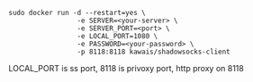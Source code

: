 
```
sudo docker run -d --restart=yes \
                 -e SERVER=<your-server> \
                 -e SERVER_PORT=<port> \
                 -e LOCAL_PORT=1080 \
                 -e PASSWORD=<your-password> \
                 -p 8118:8118 kawais/shadowsocks-client
```


LOCAL_PORT is ss port, 8118 is privoxy port, http proxy on 8118


